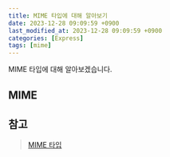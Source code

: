 ```yaml
---
title: MIME 타입에 대해 알아보기
date: 2023-12-28 09:09:59 +0900
last_modified_at: 2023-12-28 09:09:59 +0900
categories: [Express]
tags: [mime]
---
```


MIME 타입에 대해 알아보겠습니다.

## MIME

## 참고

> [MIME 타입](https://developer.mozilla.org/ko/docs/Web/HTTP/Basics_of_HTTP/MIME_types)
